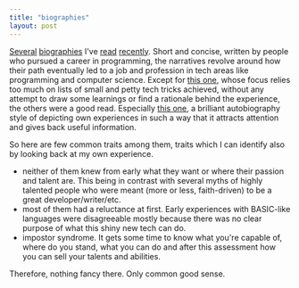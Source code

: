```yaml
---
title: "biographies"
layout: post
---
```


[Several](http://www.pgbovine.net/how-i-learned-programming.htm) [biographies](http://mattdeboard.net/2011/11/23/how-i-became-a-programmer/) I've [read](https://www.kchodorow.com/blog/2010/11/30/how-i-became-a-programmer/) [recently](https://danluu.com/learning-to-program/). Short and concise, written by people who pursued a career in programming, the narratives revolve around how their path eventually led to a job and profession in tech areas like programming and computer science. Except for [this one](https://github.com/tarmstrong/longcv/blob/master/bio.md), whose focus relies too much on lists of small and petty tech tricks achieved, without any attempt to draw some learnings or find a rationale behind the experience, the others were a good read. Especially [this one](https://danluu.com/learning-to-program/), a brilliant autobiography
style of depicting own experiences in such a way that it attracts attention and gives back useful information.

So here are few common traits among them, traits which I can identify also by looking back at my own experience.

- neither of them knew from early what they want or where their passion and talent are. This being in contrast with several myths of highly talented people who were meant (more or less, faith-driven) to be a great developer/writer/etc.
- most of them had a reluctance at first. Early experiences with BASIC-like languages were disagreeable mostly because there was no clear purpose of what this shiny new tech can do.
- impostor syndrome. It gets some time to know what you're capable of, where do you stand, what you can do and after this assessment how you can sell your talents and abilities.

Therefore, nothing fancy there. Only common good sense. 